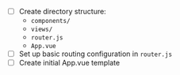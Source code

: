 - [ ] Create directory structure:
  - `components/`
  - `views/`
  - `router.js`
  - `App.vue`
- [ ] Set up basic routing configuration in `router.js`
- [ ] Create initial App.vue template
